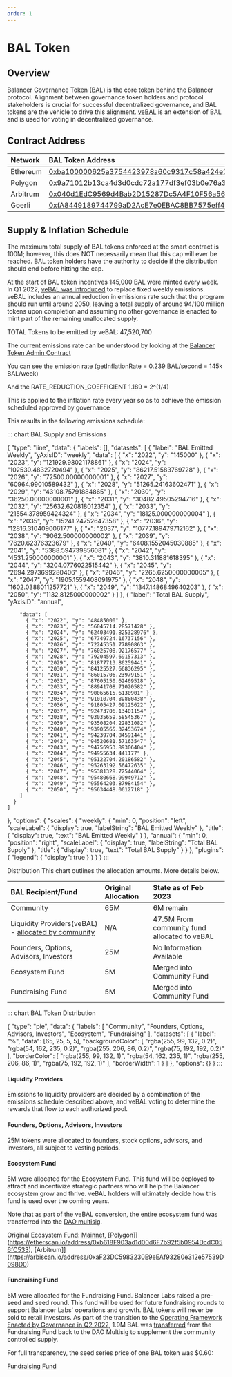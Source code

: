 ```yaml
---
order: 1
---
```


# BAL Token

## Overview

Balancer Governance Token \(BAL\) is the core token behind the Balancer protocol. Alignment between governance token holders and protocol stakeholders is crucial for successful decentralized governance, and BAL tokens are the vehicle to drive this alignment. [veBAL](./veBAL) is an extension of BAL and is used for voting in decentralized governance.

## Contract Address

| Network  | BAL Token Address                                                                                                                                              |
| :------- | :------------------------------------------------------------------------------------------------------------------------------------------------------------- |
| Ethereum | <span class="address-link">[0xba100000625a3754423978a60c9317c58a424e3d](https://etherscan.io/address/0xba100000625a3754423978a60c9317c58a424e3d)</span>        |
| Polygon  | <span class="address-link">[0x9a71012b13ca4d3d0cdc72a177df3ef03b0e76a3](https://polygonscan.com/address/0x9a71012b13ca4d3d0cdc72a177df3ef03b0e76a3)</span>     |
| Arbitrum | <span class="address-link">[0x040d1EdC9569d4Bab2D15287Dc5A4F10F56a56B8](https://arbiscan.io/address/0x040d1EdC9569d4Bab2D15287Dc5A4F10F56a56B8)</span>         |
| Goerli   | <span class="address-link">[0xfA8449189744799aD2AcE7e0EBAC8BB7575eff47](https://goerli.etherscan.io/address/0xfA8449189744799aD2AcE7e0EBAC8BB7575eff47)</span> |

## Supply & Inflation Schedule

The maximum total supply of BAL tokens enforced at the smart contract is 100M; however, this does NOT necessarily mean that this cap will ever be reached. BAL token holders have the authority to decide if the distribution should end before hitting the cap.

At the start of BAL token incentives 145,000 BAL were minted every week. In Q1 2022, [veBAL was introduced](https://forum.balancer.fi/t/introducing-vebal-tokenomics/2512) to replace fixed weekly emissions. veBAL includes an annual reduction in emissions rate such that the program should run until around 2050, leaving a total supply of around 94/100 million tokens upon completion and assuming no other governance is enacted to mint part of the remaining unallocated supply.

TOTAL Tokens to be emitted by veBAL: 47,520,700

The current emissions rate can be understood by looking at the [Balancer Token Admin Contract](https://etherscan.io/address/0xf302f9f50958c5593770fdf4d4812309ff77414f#readContract)

You can see the emission rate (getInflationRate = 0.239 BAL/second = 145k BAL/week)

And the RATE_REDUCTION_COEFFICIENT 1.189 = 2^(1/4)

This is applied to the inflation rate every year so as to achieve the emission scheduled approved by governance

This results in the following emissions schedule:

::: chart BAL Supply and Emissions

{
  "type": "line",
  "data": {
    "labels": [],
    "datasets": [
      {
        "label": "BAL Emitted Weekly",
        "yAxisID": "weekly",
        "data": [
          { "x": "2022", "y": "145000" },
          { "x": "2023", "y": "121929.98021178861" },
          { "x": "2024", "y": "102530.4832720494" },
          { "x": "2025", "y": "86217.51583769728" },
          { "x": "2026", "y": "72500.00000000001" },
          { "x": "2027", "y": "60964.99010589432" },
          { "x": "2028", "y": "51265.24163602471" },
          { "x": "2029", "y": "43108.75791884865" },
          { "x": "2030", "y": "36250.00000000001" },
          { "x": "2031", "y": "30482.49505294716" },
          { "x": "2032", "y": "25632.620818012354" },
          { "x": "2033", "y": "21554.378959424324" },
          { "x": "2034", "y": "18125.000000000004" },
          { "x": "2035", "y": "15241.24752647358" },
          { "x": "2036", "y": "12816.310409006177" },
          { "x": "2037", "y": "10777.189479712162" },
          { "x": "2038", "y": "9062.500000000002" },
          { "x": "2039", "y": "7620.62376323679" },
          { "x": "2040", "y": "6408.1552045030885" },
          { "x": "2041", "y": "5388.594739856081" },
          { "x": "2042", "y": "4531.250000000001" },
          { "x": "2043", "y": "3810.311881618395" },
          { "x": "2044", "y": "3204.0776022515442" },
          { "x": "2045", "y": "2694.2973699280406" },
          { "x": "2046", "y": "2265.6250000000005" },
          { "x": "2047", "y": "1905.1559408091975" },
          { "x": "2048", "y": "1602.0388011257721" },
          { "x": "2049", "y": "1347.1486849640203" },
          { "x": "2050", "y": "1132.8125000000002" }
        ]
      },
      {
        "label": "Total BAL Supply",
        "yAxisID": "annual",

        "data": [
          { "x": "2022", "y": "48485000" },
          { "x": "2023", "y": "56045714.28571428" },
          { "x": "2024", "y": "62403491.825328976" },
          { "x": "2025", "y": "67749724.16737156" },
          { "x": "2026", "y": "72245351.77890863" },
          { "x": "2027", "y": "76025708.92176577" },
          { "x": "2028", "y": "79204597.69157313" },
          { "x": "2029", "y": "81877713.86259441" },
          { "x": "2030", "y": "84125527.66836295" },
          { "x": "2031", "y": "86015706.23979151" },
          { "x": "2032", "y": "87605150.62469518" },
          { "x": "2033", "y": "88941708.71020582" },
          { "x": "2034", "y": "90065615.6130901" },
          { "x": "2035", "y": "91010704.89880438" },
          { "x": "2036", "y": "91805427.09125622" },
          { "x": "2037", "y": "92473706.13401154" },
          { "x": "2038", "y": "93035659.58545367" },
          { "x": "2039", "y": "93508204.22831082" },
          { "x": "2040", "y": "93905565.32453674" },
          { "x": "2041", "y": "94239704.84591441" },
          { "x": "2042", "y": "94520681.57163547" },
          { "x": "2043", "y": "94756953.89306404" },
          { "x": "2044", "y": "94955634.441177" },
          { "x": "2045", "y": "95122704.20186582" },
          { "x": "2046", "y": "95263192.56472635" },
          { "x": "2047", "y": "95381328.72544064" },
          { "x": "2048", "y": "95480668.99949712" },
          { "x": "2049", "y": "95564203.87984154" },
          { "x": "2050", "y": "95634448.0612718" }
        ]
      }
    ]
  },
  "options": {
    "scales": {
      "weekly": {
        "min": 0,
        "position": "left",
        "scaleLabel": {
          "display": true,
          "labelString": "BAL Emitted Weekly"
        },
        "title": {
          "display": true,
          "text": "BAL Emitted Weekly"
        }
      },
      "annual": {
        "min": 0,
        "position": "right",
        "scaleLabel": {
          "display": true,
          "labelString": "Total BAL Supply"
        },
        "title": {
          "display": true,
          "text": "Total BAL Supply"
        }
      }
    },
    "plugins": {
      "legend": {
        "display": true
      }
    }
  }
}
:::

Distribution
This chart outlines the allocation amounts. More details below.

| BAL Recipient/Fund                                                                                                                                                     | Original Allocation | State as of Feb 2023                         |
| :--------------------------------------------------------------------------------------------------------------------------------------------------------------------- | :------------------ | :------------------------------------------- |
| Community                                                                                                                                                              | 65M                 | 6M remain                                    |
| Liquidity Providers(veBAL) - [allocated by community](https://snapshot.org/#/balancer.eth/proposal/0xc93aa02ea7153a53d124189567ba19aa28663c499cdbfa60fe9bf35bf574d2a7) | N/A                 | 47.5M From community fund allocated to veBAL |
| Founders, Options, Advisors, Investors                                                                                                                                 | 25M                 | No Information Available                     |
| Ecosystem Fund                                                                                                                                                         | 5M                  | Merged into Community Fund                   |
| Fundraising Fund                                                                                                                                                       | 5M                  | Merged into Community Fund                   |

::: chart BAL Token Distribution

{
  "type": "pie",
  "data": {
    "labels": [
      "Community",
      "Founders, Options, Advisors, Investors",
      "Ecosystem",
      "Fundraising"
    ],
    "datasets": [
      {
        "label": "%",
        "data": [65, 25, 5, 5],
        "backgroundColor": [
          "rgba(255, 99, 132, 0.2)",
          "rgba(54, 162, 235, 0.2)",
          "rgba(255, 206, 86, 0.2)",
          "rgba(75, 192, 192, 0.2)"
        ],
        "borderColor": [
          "rgba(255, 99, 132, 1)",
          "rgba(54, 162, 235, 1)",
          "rgba(255, 206, 86, 1)",
          "rgba(75, 192, 192, 1)"
        ],
        "borderWidth": 1
      }
    ]
  },
  "options": {}
}
:::

#### Liquidity Providers

Emissions to liquidity providers are decided by a combination of the emissions schedule described above, and veBAL voting to determine the rewards that flow to each authorized pool.

#### Founders, Options, Advisors, Investors

25M tokens were allocated to founders, stock options, advisors, and investors, all subject to vesting periods.

#### Ecosystem Fund

5M were allocated for the Ecosystem Fund. This fund will be deployed to attract and incentivize strategic partners who will help the Balancer ecosystem grow and thrive. veBAL holders will ultimately decide how this fund is used over the coming years.

Note that as part of the veBAL conversion, the entire ecosystem fund was transferred into the [DAO multisig](https://polygonscan.io/address/0xeE071f4B516F69a1603dA393CdE8e76C40E5Be85).

Original Ecosystem Fund: <span class="address-link">[Mainnet](https://etherscan.io/address/0xb618F903ad1d00d6F7b92f5b0954DcdC056fC533)</span>, <span class="address-link">[Polygon]](https://etherscan.io/address/0xb618F903ad1d00d6F7b92f5b0954DcdC056fC533)</span>,  <span class="address-link">[Arbitrum]](https://arbiscan.io/address/0xaF23DC5983230E9eEAf93280e312e57539D098D0)</span>


#### Fundraising Fund

5M were allocated for the Fundraising Fund. Balancer Labs raised a pre-seed and seed round. This fund will be used for future fundraising rounds to support Balancer Labs' operations and growth. BAL tokens will never be sold to retail investors. As part of the transition to the [Operating Framework Enacted by Governance in Q2 2022](https://forum.balancer.fi/t/bip-1-operating-framework-for-balancer-dao/3237), 1.9M BAL was [transferred](https://etherscan.io/tx/0xaa29cd251cdb024c415b0e13f67a0ca74fe5abc3de9a9fedd1ae26fd39be4025) from the Fundraising Fund back to the DAO Multisig to supplement the community controlled supply.

For full transparency, the seed series price of one BAL token was $0.60: 

<span class="address-link">[Fundraising Fund](https://etherscan.io/address/0xB129F73f1AFd3A49C701241F374dB17AE63B20Eb)</span>